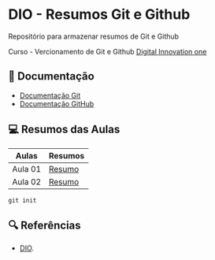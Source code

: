 
# DIO -  Resumos Git e Github

Repositório para armazenar resumos de Git e Github

Curso - Vercionamento de Git e Github
[Digital Innovation one](http://www.dio.me/)
## 📑 Documentação
- [Documentação Git](http://git-scm.com/doc)
- [Documentação GitHub](http://docs.github.com/)

## 💻 Resumos das Aulas

| Aulas | Resumos |
| ------- | ------- |
| Aula 01 | [Resumo]() |
| Aula 02 | [Resumo]() |

```
git init
```

## 🔍 Referências
- [DIO]().
